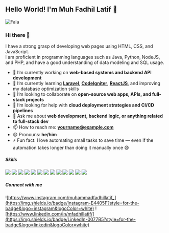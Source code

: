 ## Hello World! I'm Muh Fadhil Latif 👋

![Fala](https://media3.giphy.com/media/v1.Y2lkPTc5MGI3NjExd3dyc2kzeWE2YmhnYWh0b3I4dmtub2xvMzQwb2VrYXBzbXBvaGttNyZlcD12MV9pbnRlcm5hbF9naWZfYnlfaWQmY3Q9Zw/sZlJRdDIQw6jNC1AyE/giphy.gif)

<!--
**fadhilllatif021/fadhilllatif021** is a ✨ _special_ ✨ repository because its `README.md` (this file) appears on your GitHub profile.

Here are some ideas to get you started:

### Hi there 👋

I have a strong grasp of developing web pages using HTML, CSS, and JavaScript.  
I am proficient in programming languages such as Java, Python, NodeJS, and PHP, and have a good understanding of data modeling and SQL usage.

<!-- GitHub Profile Summary -->

### Hi there 👋

I have a strong grasp of developing web pages using HTML, CSS, and JavaScript.  
I am proficient in programming languages such as Java, Python, NodeJS, and PHP, and have a good understanding of data modeling and SQL usage.

<!-- GitHub Profile Summary -->

- 🔭 I’m currently working on **web-based systems and backend API development**
- 🌱 I’m currently learning [**Laravel**](https://laravel.com), [**CodeIgniter**](https://codeigniter.com), [**ReactJS**](https://reactjs.org), and improving my database optimization skills
- 👯 I’m looking to collaborate on **open-source web apps, APIs, and full-stack projects**
- 🤔 I’m looking for help with **cloud deployment strategies and CI/CD pipelines**
- 💬 Ask me about **web development, backend logic, or anything related to full-stack dev**
- 📫 How to reach me: **yourname@example.com**
- 😄 Pronouns: **he/him**
- ⚡ Fun fact: I love automating small tasks to save time — even if the automation takes longer than doing it manually once 😄



##### Skills
<img src="https://img.shields.io/badge/CSS3-1572B6?style=for-the-badge&logo=css3&logoColor=white" /> <img src="https://img.shields.io/badge/Tailwind_CSS-38B2AC?style=for-the-badge&logo=tailwind-css&logoColor=white" /> <img src="https://img.shields.io/badge/HTML5-E34F26?style=for-the-badge&logo=html5&logoColor=white" /> <img src="https://img.shields.io/badge/JavaScript-323330?style=for-the-badge&logo=javascript&logoColor=F7DF1E" /> <img src="https://img.shields.io/badge/PHP-777BB4?style=for-the-badge&logo=php&logoColor=white" /> <img src="https://img.shields.io/badge/MongoDB-4EA94B?style=for-the-badge&logo=mongodb&logoColor=white" /> <img src="https://img.shields.io/badge/MySQL-005C84?style=for-the-badge&logo=mysql&logoColor=white" /> <img src="https://img.shields.io/badge/Codeigniter-EF4223?style=for-the-badge&logo=codeigniter&logoColor=white" /> <img src="https://img.shields.io/badge/Laravel-FF2D20?style=for-the-badge&logo=laravel&logoColor=white" /> <img src="https://img.shields.io/badge/Express%20js-000000?style=for-the-badge&logo=express&logoColor=white" /> <img src="https://img.shields.io/badge/next%20js-000000?style=for-the-badge&logo=nextdotjs&logoColor=white" /> <img src="https://img.shields.io/badge/Node%20js-339933?style=for-the-badge&logo=nodedotjs&logoColor=white" /> <img src="https://img.shields.io/badge/React-20232A?style=for-the-badge&logo=react&logoColor=61DAFB" />

##### Connect with me
![https://www.instagram.com/muhammadfadhillatif_](https://img.shields.io/badge/Instagram-E4405F?style=for-the-badge&logo=instagram&logoColor=white) ![https://www.linkedin.com/in/mfadhillatif/](https://img.shields.io/badge/LinkedIn-0077B5?style=for-the-badge&logo=linkedin&logoColor=white)